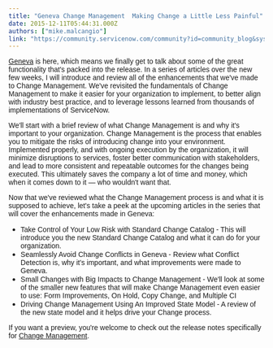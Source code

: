 ```yaml
---
title: "Geneva Change Management  Making Change a Little Less Painful"
date: 2015-12-11T05:44:31.000Z
authors: ["mike.malcangio"]
link: "https://community.servicenow.com/community?id=community_blog&sys_id=89dc6665dbd0dbc01dcaf3231f961991"
---
```

<p style="font-family: 'Helvetica Neue';"><span style="font-family: helvetica;"><a title="ocs.servicenow.com/release_notes/geneva-release-notes.html" href="https://docs.servicenow.com/release_notes/geneva-release-notes.html">Geneva</a> is here, which means we finally get to talk about some of the great functionality that's packed into the release. In a series of articles over the new few weeks, I will introduce and review all of the enhancements that we've made to Change Management. We've revisited the fundamentals of Change Management to make it easier for your organization to implement, to better align with industry best practice, and to leverage lessons learned from thousands of implementations of ServiceNow. </span></p><p style="font-family: 'Helvetica Neue';"></p><p style="font-family: 'Helvetica Neue';"><span style="font-family: helvetica;">We'll start with a brief review of what Change Management is and why it's important to your organization. Change Management is the process that enables you to mitigate the risks of introducing change into your environment. Implemented properly, and with ongoing execution by the organization, it will minimize disruptions to services, foster better communication with stakeholders, and lead to more consistent and repeatable outcomes for the changes being executed. This ultimately saves the company a lot of time and money, which when it comes down to it — who wouldn't want that.</span></p><p style="font-family: 'Helvetica Neue';"></p><p style="font-family: 'Helvetica Neue';"><span style="font-family: helvetica;">Now that we've reviewed what the Change Management process is and what it is supposed to achieve, let's take a peek at the upcoming articles in the series that will cover the enhancements made in Geneva:</span></p><p style="font-family: 'Helvetica Neue';"></p><ul><li><span style="font-family: helvetica;">Take Control of Your Low Risk with Standard Change Catalog - This will introduce you the new Standard Change Catalog and what it can do for your organization.</span></li><li><span style="font-family: helvetica;">Seamlessly Avoid Change Conflicts in Geneva - Review what Conflict Detection is, why it's important, and what improvements were made to Geneva.</span></li><li><span style="font-family: helvetica;">Small Changes with Big Impacts to Change Management - We'll look at some of the smaller new features that will make Change Management even easier to use: Form Improvements, On Hold, Copy Change, and Multiple CI</span></li><li><span style="font-family: helvetica;">Driving Change Management Using An Improved State Model - A review of the new state model and it helps drive your Change process.</span></li></ul><p></p><p style="font-family: 'Helvetica Neue';"><span style="font-family: helvetica;">If you want a preview, you're welcome to check out the release notes specifically for <a title="ocs.servicenow.com/release_notes/it_service_management/r_ChangeManagementRN.html" href="https://docs.servicenow.com/release_notes/it_service_management/r_ChangeManagementRN.html">Change Management</a>.</span></p>